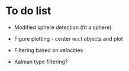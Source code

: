 # To do list

- Modified sphere detection (fit a sphere)
- Figure plotting - center w.r.t objects and plot

- Filtering based on velocities
- Kalman type filtering?

